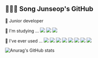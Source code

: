 ## 🙋🏻‍♀️ Song Junseop's GitHub

🥹 Junior developer

📕 I'm studying ... <img src="https://img.shields.io/badge/Java-007396?style=plastic&logo=OpenJDK&logoColor=white"/> <img src="https://img.shields.io/badge/Spring-green?style=plastic&logo=spring&logoColor=white"/> <img src="https://img.shields.io/badge/MySQL-4479A1?style=plastic&logo=mysql&logoColor=white"/> 

📗 I've ever used ... <img src="https://img.shields.io/badge/Python-blue?style=plastic&logo=Python&logoColor=white"/> <img src="https://img.shields.io/badge/Flask-000000?style=plastic&logo=flask&logoColor=white"/> <img src="https://img.shields.io/badge/MongoDB-47A248?style=plastic&logo=mongodb&logoColor=white"/> <img src="https://img.shields.io/badge/C-A8B9CC?style=plastic&logo=c&logoColor=white"/> <img src="https://img.shields.io/badge/C++-00599C?style=plastic&logo=C%2B%2B&logoColor=white"/> <img src="https://img.shields.io/badge/Elasticsearch-005571?style=plastic&logo=Elasticsearch&logoColor=white"/> <img src="https://img.shields.io/badge/Kibana-005571?style=plastic&logo=Kibana&logoColor=white"/> <img src="https://img.shields.io/badge/Logstash-005571?style=plastic&logo=Logstash&logoColor=white"/> 


![Anurag's GitHub stats](https://github-readme-stats.vercel.app/api?username=SongJSeop&show_icons=true&theme=radical)
